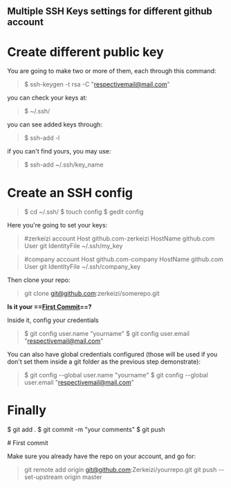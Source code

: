 ## Multiple SSH Keys settings for different github account

# Create different public key

You are going to make two or more of them, each through this command:
> $ ssh-keygen -t rsa -C "respectivemail@mail.com"

you can check your keys at:
> $ ~/.ssh/ 

you can see added keys through:
> $ ssh-add -l

if you can't find yours, you may use:
> $ ssh-add ~/.ssh/key_name 

# Create an SSH config

> $ cd ~/.ssh/
> $ touch config
> $ gedit config

Here you're going to set your keys:

> #zerkeizi account
> Host github.com-zerkeizi
> 	HostName github.com
> 	User git
> 	IdentityFile ~/.ssh/my_key

> #company account
> Host github.com-company
> 	HostName github.com
> 	User git
> 	IdentityFile ~/.ssh/company_key
 

Then clone your repo: 

> git clone git@github.com:zerkeizi/somerepo.git

__Is it your ==[First Commit](#first-commit)==?__

Inside it, config your credentials

> $ git config user.name "yourname"
> $ git config user.email "respectivemail@mail.com" 

You can also have global credentials configured (those will be used if you don't set them inside a git folder as the previous step demonstrate): 

> $ git config --global user.name "yourname" 
> $ git config --global user.email "respectivemail@mail.com"

# Finally

$ git add .
$ git commit -m "your comments"
$ git push

<a name="first-commit"></a># First commit

Make sure you already have the repo on your account, and go for:

> git remote add origin git@github.com:Zerkeizi/yourrepo.git
> git push --set-upstream origin master
